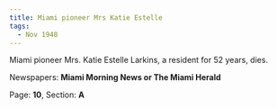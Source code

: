 ```yaml
---  
title: Miami pioneer Mrs Katie Estelle  
tags:  
  - Nov 1948  
---  
```

  
Miami pioneer Mrs. Katie Estelle Larkins, a resident for 52 years, dies.  
  
Newspapers: **Miami Morning News or The Miami Herald**  
  
Page: **10**, Section: **A** 
